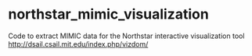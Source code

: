 # northstar_mimic_visualization
Code to extract MIMIC data for the Northstar interactive visualization tool http://dsail.csail.mit.edu/index.php/vizdom/
